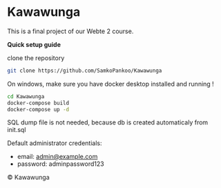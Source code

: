 # Kawawunga
This is a final project of our Webte 2 course.

**Quick setup guide**

clone the repository
```bash
git clone https://github.com/SamkoPankoo/Kawawunga
```
On windows, make sure you have docker desktop installed and running !
```bash
cd Kawawunga
docker-compose build
docker-compose up -d
```
SQL dump file is not needed, because db is created automaticaly from init.sql

Default administrator credentials:
  - email: admin@example.com
  - password: adminpassword123

    
© Kawawunga 
